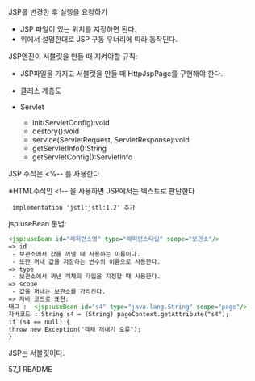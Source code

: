 JSP를 변경한 후 실행을 요청하기

- JSP 파일이 있는 위치를 지정하면 된다.
- 위에서 설명한대로 JSP 구동 우너리에 따라 동작딘다.

JSP엔진이 서블릿을 만들 때 지켜야할 규칙:

- JSP파일을 가지고 서블릿을 만들 때 HttpJspPage를 구현해야 한다.

- 클래스 계층도

- Servlet

  - init(ServletConfig):void
  - destory():void
  - service(ServletRequest, ServletResponse):void
  - getServletInfo():String
  - getServletConfig():ServletInfo

  

JSP 주석은 <%-- 를 사용한다 

※HTML주석인 <!-- 을 사용하면 JSP에서는 텍스트로 판단한다

```
 implementation 'jstl:jstl:1.2' 추가
```

jsp:useBean 문법:

```jsp
<jsp:useBean id="레퍼런스명" type="레퍼런스타입" scope="보관소"/>
=> id
 - 보관소에서 값을 꺼낼 때 사용하는 이름이다.
 - 또한 꺼내 값을 저장하는 변수의 이름으로 사용한다.
=> type
 - 보관소에서 꺼낸 객체의 타입을 지정할 때 사용한다.
=> scope 
 - 값을 꺼내는 보관소를 가리킨다.
=> 자바 코드로 표현:
태그 :  <jsp:useBean id="s4" type="java.lang.String" scope="page"/>
자바코드 : String s4 = (String) pageContext.getAttribute("s4");
if (s4 == null) {
throw new Exception("객체 꺼내기 오류");
}


```



JSP는 서블릿이다.

57_1 README 

